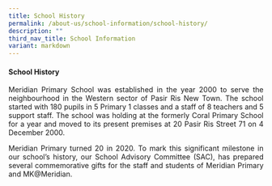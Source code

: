 ```yaml
---
title: School History
permalink: /about-us/school-information/school-history/
description: ""
third_nav_title: School Information
variant: markdown
---
```

#### School History

<p align="justify">Meridian Primary School was established in the year 2000 to serve the neighbourhood in the Western sector of Pasir Ris New Town. The school started with 180 pupils in 5 Primary 1 classes and a staff of 8 teachers and 5 support staff. The school was holding at the formerly Coral Primary School for a year and moved to its present premises at 20 Pasir Ris Street 71 on 4 December 2000.</p>

<p align="justify">Meridian Primary turned 20 in 2020. To mark this significant milestone in our school’s history, our School Advisory Committee (SAC), has prepared several commemorative gifts for the staff and students of Meridian Primary and MK@Meridian. </p>